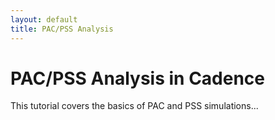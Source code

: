 ```yaml
---
layout: default
title: PAC/PSS Analysis
---
```


# PAC/PSS Analysis in Cadence

This tutorial covers the basics of PAC and PSS simulations...